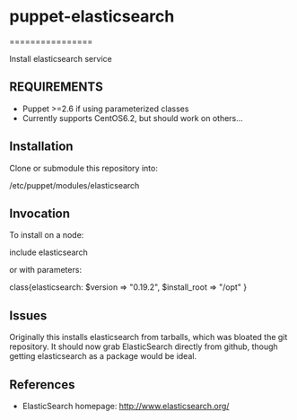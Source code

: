 # puppet-elasticsearch
================

Install elasticsearch service

## REQUIREMENTS

* Puppet >=2.6 if using parameterized classes
* Currently supports CentOS6.2, but should work on others...

## Installation

Clone or submodule this repository into:

/etc/puppet/modules/elasticsearch

## Invocation

To install on a node:

include elasticsearch

or with parameters:

class{elasticsearch:
    $version => "0.19.2",
    $install_root => "/opt"
}

## Issues

Originally this installs elasticsearch from tarballs, which was bloated the git repository. It should now grab ElasticSearch directly from github, though getting elasticsearch as a package would be ideal.

## References

* ElasticSearch homepage: http://www.elasticsearch.org/
